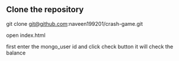 ## Clone the repository
git clone git@github.com:naveen199201/crash-game.git

open index.html

first enter the 
mongo_user id and click check button
it will check the balance 
